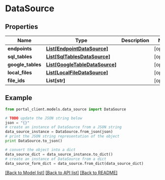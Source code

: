 # DataSource


## Properties
Name | Type | Description | Notes
------------ | ------------- | ------------- | -------------
**endpoints** | [**List[EndpointDataSource]**](EndpointDataSource.md) |  | [optional] 
**sql_tables** | [**List[SqlTablesDataSource]**](SqlTablesDataSource.md) |  | [optional] 
**google_tables** | [**List[GoogleTableDataSource]**](GoogleTableDataSource.md) |  | [optional] 
**local_files** | [**List[LocalFileDataSource]**](LocalFileDataSource.md) |  | [optional] 
**file_ids** | **List[str]** |  | [optional] 

## Example

```python
from portal_client.models.data_source import DataSource

# TODO update the JSON string below
json = "{}"
# create an instance of DataSource from a JSON string
data_source_instance = DataSource.from_json(json)
# print the JSON string representation of the object
print DataSource.to_json()

# convert the object into a dict
data_source_dict = data_source_instance.to_dict()
# create an instance of DataSource from a dict
data_source_form_dict = data_source.from_dict(data_source_dict)
```
[[Back to Model list]](../README.md#documentation-for-models) [[Back to API list]](../README.md#documentation-for-api-endpoints) [[Back to README]](../README.md)


